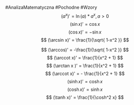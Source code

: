 #AnalizaMatematyczna #Pochodne #Wzory
$$
(a^x)' = \ln (a) * a^{x}, a > 0
$$
$$
(\sin x )' = \cos x
$$
$$
(\cos x)' = -\sin x
$$
$$
(\arcsin x)' = \frac{1}{\sqrt{ 1-x^2 }}
$$

$$
(\arccos)' = -\frac{1}{\sqrt{  1-x^2 }}
$$
$$
(\arccot x)' = \frac{1}{x^2 + 1}
$$$$
(\arctan x )' = \frac{1}{x^2 + 1}
$$$$
(\arccot x)' = - \frac{1}{x^2 + 1} 
$$$$
(\sinh x)' = \cosh x
$$
$$
(\cosh x)' = \sinh x
$$
$$
(\tanh x)' = \frac{1}{\cosh^2 x}
$$

